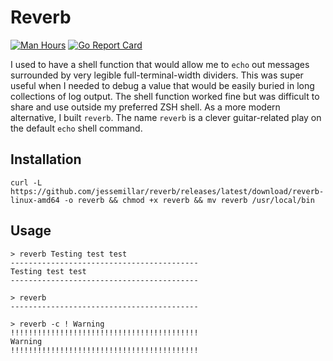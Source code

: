 # Reverb
[![Man Hours](https://img.shields.io/endpoint?url=https%3A%2F%2Fmh.jessemillar.com%2Fhours%3Frepo%3Dhttps%3A%2F%2Fgithub.com%2Fjessemillar%2Freverb.git)](https://jessemillar.com/r/man-hours) [![Go Report Card](https://goreportcard.com/badge/github.com/jessemillar/reverb)](https://goreportcard.com/report/github.com/jessemillar/reverb)

I used to have a shell function that would allow me to `echo` out messages surrounded by very legible full-terminal-width dividers. This was super useful when I needed to debug a value that would be easily buried in long collections of log output. The shell function worked fine but was difficult to share and use outside my preferred ZSH shell. As a more modern alternative, I built `reverb`. The name `reverb` is a clever guitar-related play on the default `echo` shell command.

## Installation

```
curl -L https://github.com/jessemillar/reverb/releases/latest/download/reverb-linux-amd64 -o reverb && chmod +x reverb && mv reverb /usr/local/bin
```

## Usage

```
> reverb Testing test test
------------------------------------------
Testing test test
------------------------------------------

> reverb
------------------------------------------

> reverb -c ! Warning
!!!!!!!!!!!!!!!!!!!!!!!!!!!!!!!!!!!!!!!!!!
Warning
!!!!!!!!!!!!!!!!!!!!!!!!!!!!!!!!!!!!!!!!!!
```
